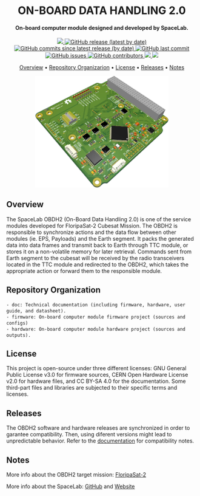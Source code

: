 <h1 align="center">
	ON-BOARD DATA HANDLING 2.0
	<br>
</h1>

<h4 align="center">On-board computer module designed and developed by SpaceLab.</h4>

<p align="center">
	<a href="https://github.com/spacelab-ufsc/spacelab#versioning">
		<img src="https://img.shields.io/badge/status-in%20development-red?style=for-the-badge">
	</a>
	<a href="https://github.com/spacelab-ufsc/obdh2/releases">
		<img alt="GitHub release (latest by date)" src="https://img.shields.io/github/v/release/spacelab-ufsc/obdh2?style=for-the-badge">
	</a>
	<a href="https://github.com/spacelab-ufsc/obdh2/releases">
		<img alt="GitHub commits since latest release (by date)" src="https://img.shields.io/github/commits-since/spacelab-ufsc/obdh2/latest?style=for-the-badge">
	</a>
	<a href="https://github.com/spacelab-ufsc/obdh2/commits/master">
		<img alt="GitHub last commit" src="https://img.shields.io/github/last-commit/spacelab-ufsc/obdh2?style=for-the-badge">
	</a>
	<a href="https://github.com/spacelab-ufsc/obdh2/issues">
		<img alt="GitHub issues" src="https://img.shields.io/github/issues/spacelab-ufsc/obdh2?style=for-the-badge">
	</a>
	<a href="https://github.com/spacelab-ufsc/obdh2/graphs/contributors">
		<img alt="GitHub contributors" src="https://img.shields.io/github/contributors/spacelab-ufsc/obdh2?color=yellow&style=for-the-badge">
	</a>
	<a href="#license">
		<img src="https://img.shields.io/badge/open--source-project-lightgray?style=for-the-badge">
	</a>
	<a href="https://github.com/spacelab-ufsc/obdh">
		<img src="https://img.shields.io/badge/flight-heritage-lightgray?style=for-the-badge">
	</a>
</p>

<p align="center">
  	<a href="#overview">Overview</a> •
  	<a href="#repository-organization">Repository Organizarion</a> •
  	<a href="#license">License</a> •
  	<a href="#releases">Releases</a> •
  	<a href="#notes">Notes</a>
</p>

<p align="center">
	<img width="70%" src="https://github.com/spacelab-ufsc/obdh2/blob/master/doc/figures/obdh2-pcb-3d.png">
</p>

## Overview

The SpaceLab OBDH2 (On-Board Data Handling 2.0) is one of the service modules developed for FloripaSat-2 Cubesat Mission. The OBDH2 is responsible to synchronize actions and the data flow between other modules (ie. EPS, Payloads) and the Earth segment. It packs the generated data into data frames and transmit back to Earth through TTC module, or stores it on a non-volatile memory for later retrieval. Commands sent from Earth segment to the cubesat will be received by the radio transceivers located in the TTC module and redirected to the OBDH2, which takes the appropriate action or forward them to the responsible module.

## Repository Organization
	- doc: Technical documentation (including firmware, hardware, user guide, and datasheet).
	- firmware: On-board computer module firmware project (sources and configs)
	- hardware: On-board computer module hardware project (sources and outputs).

## License

This project is open-source under three different licenses: GNU General Public License v3.0 for firmware sources, CERN Open Hardware License v2.0 for hardware files, and CC BY-SA 4.0 for the documentation. Some third-part files and libraries are subjected to their specific terms and licenses.

## Releases

The OBDH2 software and hardware releases are synchronized in order to garantee compatibility. Then, using diferent versions might lead to unpredictable behavior. Refer to the [documentation](https://github.com/spacelab-ufsc/obdh2/tree/master/doc) for compatibility notes.

## Notes

More info about the OBDH2 target mission: [FloripaSat-2](https://github.com/spacelab-ufsc/floripasat2-doc)

More info about the SpaceLab: [GitHub](https://github.com/spacelab-ufsc/spacelab) and [Website](https://spacelab.ufsc.br/en/home/)
